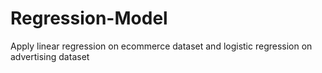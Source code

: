 # Regression-Model
Apply linear regression on ecommerce dataset and logistic regression on advertising dataset
